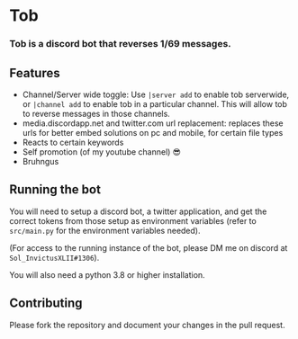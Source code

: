 # Tob

### Tob is a discord bot that reverses 1/69 messages.

## Features
- Channel/Server wide toggle: Use `|server add` to enable tob serverwide, or `|channel add` to enable tob in a particular channel. This will allow tob to reverse messages in those channels.
- media.discordapp.net and twitter.com url replacement: replaces these urls for better embed solutions on pc and mobile, for certain file types
- Reacts to certain keywords
- Self promotion (of my youtube channel) 😎
- Bruhngus

## Running the bot
You will need to setup a discord bot, a twitter application, and get the correct tokens from those setup as environment variables (refer to `src/main.py` for the environment variables needed).

(For access to the running instance of the bot, please DM me on discord at `Sol_InvictusXLII#1306`).

You will also need a python 3.8 or higher installation.

## Contributing
Please fork the repository and document your changes in the pull request.
